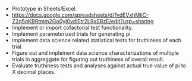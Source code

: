 * Prototype in Sheets/Excel.
 * https://docs.google.com/spreadsheets/d/1vdEVxhMiiC-Z2q5qKBRtmm2Go0yI0vdlEtr2L9xSBzE/edit?usp=sharing
* Implement or import cofactorial test functionality.
* Implement parameterized trials for generating pi.
* Implement data science related statistical tests for truthiness of each trial.
* Figure out and implement data science characterizations of multiple trials in aggreggate for figuring out truthiness of overall result.
* Evaluate truthiness tests and analyses against actual true value of pi to X decimal places.
